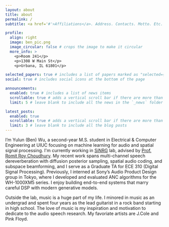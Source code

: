 ```yaml
---
layout: about
title: about
permalink: /
subtitle: <a href='#'>Affiliations</a>. Address. Contacts. Motto. Etc.

profile:
  align: right
  image: ben_pic.png
  image_circular: false # crops the image to make it circular
  more_info: >
    <p>Room 241</p>
    <p>1308 W Main St</p>
    <p>Urbana, IL 61801</p>

selected_papers: true # includes a list of papers marked as "selected={true}"
social: true # includes social icons at the bottom of the page

announcements:
  enabled: true # includes a list of news items
  scrollable: true # adds a vertical scroll bar if there are more than 3 news items
  limit: 5 # leave blank to include all the news in the `_news` folder

latest_posts:
  enabled: true
  scrollable: true # adds a vertical scroll bar if there are more than 3 new posts items
  limit: 3 # leave blank to include all the blog posts
---
```


I’m Yulun (Ben) Wu, a second-year M.S. student in Electrical & Computer Engineering at UIUC focusing on machine learning for audio and spatial signal processing. I'm currently working in [SiNRG](https://sinrg.csl.illinois.edu/) lab, advised by [Prof. Romit Roy Choudhury](https://croy.web.engr.illinois.edu/). My recent work spans multi-channel speech dereverberation with diffusion posterior sampling, spatial audio coding, and subspace beamforming, and I serve as a Graduate TA for ECE 310 (Digital Signal Processing). Previously, I interned at Sony’s Audio Product Design group in Tokyo, where I developed and evaluated ANC algorithms for the WH-1000XM5 series. I enjoy building end-to-end systems that marry careful DSP with modern generative models. 


Outside the lab, music is a huge part of my life. I minored in music as an undergrad and spent four years as the lead guitarist in a rock band starting in high school. The love of music is my inspiration and motivation to dedicate to the audio speech research. My favoriate artists are J.Cole and Pink Floyd.

<!-- 

Write your biography here. Tell the world about yourself. Link to your favorite [subreddit](http://reddit.com). You can put a picture in, too. The code is already in, just name your picture `prof_pic.jpg` and put it in the `img/` folder.

Put your address / P.O. box / other info right below your picture. You can also disable any of these elements by editing `profile` property of the YAML header of your `_pages/about.md`. Edit `_bibliography/papers.bib` and Jekyll will render your [publications page](/al-folio/publications/) automatically.

Link to your social media connections, too. This theme is set up to use [Font Awesome icons](https://fontawesome.com/) and [Academicons](https://jpswalsh.github.io/academicons/), like the ones below. Add your Facebook, Twitter, LinkedIn, Google Scholar, or just disable all of them. -->

